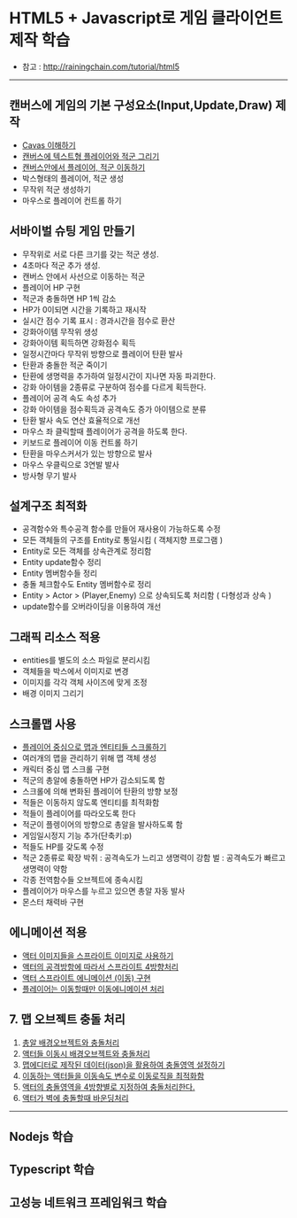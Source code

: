 # HTML5 + Javascript로 게임 클라이언트 제작 학습
- 참고 : http://rainingchain.com/tutorial/html5

---
## 캔버스에 게임의 기본 구성요소(Input,Update,Draw) 제작
- [Cavas 이해하기](./processes/process.01.md)
- [캔버스에 텍스트형 플레이어와 적군 그리기](../../client/assets/01-tutorial/01/index.03.html)
- [캔버스안에서 플레이어, 적군 이동하기](../../client/assets/01-tutorial/01/index.04.html)
- 박스형태의 플레이어, 적군 생성
- 무작위 적군 생성하기
- 마우스로 플레이어 컨트롤 하기

## 서바이벌 슈팅 게임 만들기
- 무작위로 서로 다른 크기를 갖는 적군 생성.
- 4초마다 적군 추가 생성.
- 캔버스 안에서 사선으로 이동하는 적군
- 플레이어 HP 구현
- 적군과 충돌하면 HP 1씩 감소
- HP가 0이되면 시간을 기록하고 재시작
- 실시간 점수 기록 표시 : 경과시간을 점수로 환산
- 강화아이템 무작위 생성
- 강화아이템 획득하면 강화점수 획득
- 일정시간마다 무작위 방향으로 플레이어 탄환 발사
- 탄환과 충돌한 적군 죽이기
- 탄환에 생명력을 추가하여 일정시간이 지나면 자동 파괴한다.
- 강화 아이템을 2종류로 구분하여 점수를 다르게 획득한다.
- 플레이어 공격 속도 속성 추가
- 강화 아이템을 점수획득과 공격속도 증가 아이템으로 분류
- 탄환 발사 속도 연산 효율적으로 개선
- 마우스 좌 클릭할때 플레이어가 공격을 하도록 한다.
- 키보드로 플레이어 이동 컨트롤 하기
- 탄환을 마우스커서가 있는 방향으로 발사
- 마우스 우클릭으로 3연발 발사
- 방사형 무기 발사

## 설계구조 최적화
- 공격함수와 특수공격 함수를 만들어 재사용이 가능하도록 수정
- 모든 객체들의 구조를 Entity로 통일시킴 ( 객체지향 프로그램 )
- Entity로 모든 객체를 상속관계로 정리함
- Entity update함수 정리
- Entity 멤버함수들 정리
- 충돌 체크함수도 Entity 멤버함수로 정리
- Entity > Actor > (Player,Enemy) 으로 상속되도록 처리함 ( 다형성과 상속 )
- update함수를 오버라이딩을 이용하여 개선

## 그래픽 리소스 적용
- entities를 별도의 소스 파일로 분리시킴
- 객체들을 박스에서 이미지로 변경
- 이미지를 각각 객체 사이즈에 맞게 조정
- 배경 이미지 그리기

## 스크롤맵 사용
- [플레이어 중심으로 맵과 엔티티들 스크롤하기](../../client/assets/01-tutorial/05/index.01.html)
- 여러개의 맵을 관리하기 위해 맵 객체 생성
- 캐릭터 중심 맵 스크롤 구현
- 적군의 총알에 충돌하면 HP가 감소되도록 함
- 스크롤에 의해 변화된 플레이어 탄환의 방향 보정
- 적들은 이동하지 않도록 엔티티를 최적화함
- 적들이 플레이어를 따라오도록 한다
- 적군이 플렝이어의 방향으로 총알을 발사하도록 함
- 게임일시정지 기능 추가(단축키:p)
- 적들도 HP를 갖도록 수정
- 적군 2종류로 확장
        박쥐 : 공격속도가 느리고 생명력이 강함
        벌   : 공격속도가 빠르고 생명력이 약함
- 각종 전역함수들 오브젝트에 종속시킴
- 플레이어가 마우스를 누르고 있으면 총알 자동 발사
- 몬스터 채력바 구현

## 에니메이션 적용
- [액터 이미지들을 스프라이트 이미지로 사용하기](../../client/assets/01-tutorial/06/index.01.html)
- [액터의 공격방항에 따라서 스프라이트 4방향처리](../../client/assets/01-tutorial/06/index.02.html)
- [액터 스프라이트 에니메이션 (이동) 구현](../../client/assets/01-tutorial/06/index.03.html)
- [플레이어는 이동할때만 이동에니메이션 처리](../../client/assets/01-tutorial/06/index.04.html)

## 7. 맵 오브젝트 충돌 처리
1. [총알 배경오브젝트와 충돌처리](../../client/assets/01-tutorial/07/index.01.html)
2. [액터들 이동시 배경오브젝트와 충돌처리](../../client/assets/01-tutorial/07/index.02.html)
3. [맵에디터로 제작된 데이터(json)을 활용하여 충돌영역 설정하기](../../client/assets/01-tutorial/07/index.03.html)
4. [이동하는 액터들을 이동속도 변수로 이동로직을 최적화함](../../client/assets/01-tutorial/07/index.04.html)
5. [액터의 충돌영역을 4방향별로 지정하여 충돌처리한다.](../../client/assets/01-tutorial/07/index.05.html)
6. [액터가 벽에 충돌할때 바운딩처리](../../client/assets/01-tutorial/07/index.06.html)




---




## Nodejs 학습
## Typescript 학습
## 고성능 네트워크 프레임워크 학습


